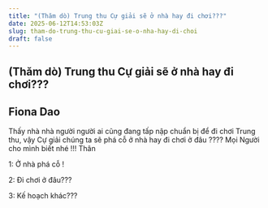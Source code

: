 ```yaml
---
title: "(Thăm dò) Trung thu Cự giải sẽ ở nhà hay đi chơi???"
date: 2025-06-12T14:53:03Z
slug: tham-do-trung-thu-cu-giai-se-o-nha-hay-di-choi
draft: false
---
```


## (Thăm dò) Trung thu Cự giải sẽ ở nhà hay đi chơi???

## Fiona Dao

Thấy nhà nhà người người ai cũng đang tấp nập chuẩn bị để đi chơi Trung thu, vậy Cự giải chúng ta sẽ phá cỗ ở nhà hay đi chơi ở đâu ???? Mọi Người cho mình biết nhé !!! Thân
 
 
 
1: Ở nhà phá cỗ !
 
 
 
2: Đi chơi ở đâu???
 
 
 
3: Kế hoạch khác???